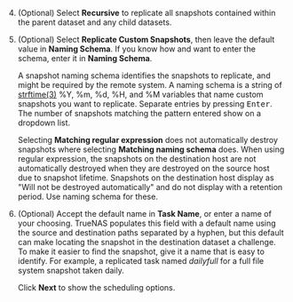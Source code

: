 &NewLine;

4. (Optional) Select **Recursive** to replicate all snapshots contained within the parent dataset and any child datasets.

5. (Optional) Select **Replicate Custom Snapshots**, then leave the default value in **Naming Schema**.
   If you know how and want to enter the schema, enter it in **Naming Schema**.
   
   A snapshot naming schema identifies the snapshots to replicate, and might be required by the remote system.
   A naming schema is a string of [strftime(3)](https://man7.org/linux/man-pages/man3/strftime.3.html) %Y, %m, %d, %H, and %M variables that name custom snapshots you want to replicate.
   Separate entries by pressing <kbd>Enter</kbd>. The number of snapshots matching the pattern entered show on a dropdown list.

   Selecting **Matching regular expression** does not automatically destroy snapshots where selecting **Matching naming schema** does.
   When using regular expression, the snapshots on the destination host are not automatically destroyed when they are destroyed on the source host due to snapshot lifetime.
   Snapshots on the destination host display as "Will not be destroyed automatically" and do not display with a retention period.
   Use naming schema for these.

6. (Optional) Accept the default name in **Task Name**, or enter a name of your choosing.
   TrueNAS populates this field with a default name using the source and destination paths separated by a hyphen, but this default can make locating the snapshot in the destination dataset a challenge.
   To make it easier to find the snapshot, give it a name that is easy to identify. For example, a replicated task named *dailyfull* for a full file system snapshot taken daily.

   Click **Next** to show the scheduling options.
   